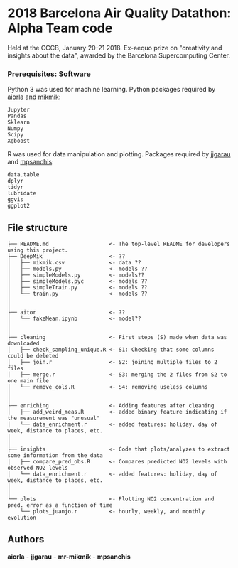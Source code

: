 # 2018 Barcelona Air Quality Datathon: Alpha Team code
Held at the CCCB, January 20-21 2018. Ex-aequo prize on "creativity and insights about the data", awarded by the Barcelona Supercomputing Center.

### Prerequisites: Software
Python 3 was used for machine learning. Python packages required by [aiorla](https://github.com/aiorla/) and [mikmik](https://github.com/mr-mikmik):
```
Jupyter
Pandas
Sklearn
Numpy
Scipy
Xgboost
```

R was used for data manipulation and plotting. Packages required by [jjgarau](https://github.com/jjgarau/) and [mpsanchis](https://github.com/mpsanchis/):

```
data.table
dplyr
tidyr
lubridate
ggvis
ggplot2
```

## File structure

```
├── README.md                   <- The top-level README for developers using this project.
├── DeepMik                     <- ??
│   ├── mikmik.csv              <- data ??
│   ├── models.py               <- models ??
│   ├── simpleModels.py         <- models??
│   ├── simpleModels.pyc        <- models ??
│   ├── simpleTrain.py          <- models ??
│   └── train.py                <- models ??
│
│
├── aitor                       <- ??
│   └── fakeMean.ipynb          <- model??
│
│
├── cleaning                    <- First steps (S) made when data was downloaded
│   ├── check_sampling_unique.R <- S1: Checking that some columns could be deleted
│   ├── join.r                  <- S2: joining multiple files to 2 files
│   ├── merge.r                 <- S3: merging the 2 files from S2 to one main file
│   └── remove_cols.R           <- S4: removing useless columns
│
│
├── enriching                   <- Adding features after cleaning
│   ├── add_weird_meas.R        <- added binary feature indicating if the measurement was "unusual"
│   └── data_enrichment.r       <- added features: holiday, day of week, distance to places, etc.
│
│
├── insights                    <- Code that plots/analyzes to extract some information from the data
│   ├── compare_pred_obs.R      <- Compares predicted NO2 levels with observed NO2 levels
│   └── data_enrichment.r       <- added features: holiday, day of week, distance to places, etc.
│
│
└── plots                       <- Plotting NO2 concentration and pred. error as a function of time
    └── plots_juanjo.r          <- hourly, weekly, and monthly evolution
```


## Authors
**aiorla** - **jjgarau** - **mr-mikmik** - **mpsanchis**
